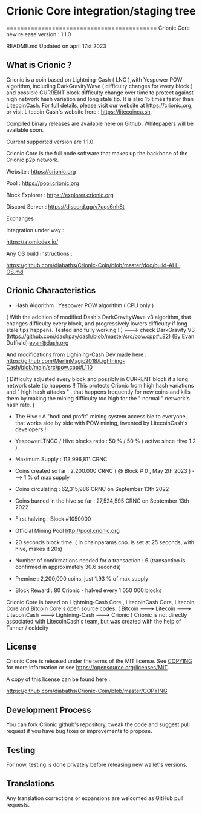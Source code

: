 
# Crionic Core integration/staging tree
===========================================
Crionic Core new release version : 1.1.0

README.md Updated on april 17st 2023

What is Crionic ?
----------------------

Crionic is a coin based on Lightning-Cash ( LNC ),with Yespower POW algorithm, including DarkGravityWave ( difficulty changes for every block ) and possible CURRENT block difficulty change over time to protect against high network hash variation and long stale tip. It is also 15 times faster than LitecoinCash. For full details, please visit our website at https://crionic.org, or visit Litecoin Cash's website here : https://litecoinca.sh 

Compiled binary releases are available here on Github.
Whitepapers will be available soon.

Current supported version are 1.1.0

Crionic Core is the full node software that makes up the backbone of the Crionic p2p network.


Website : https://crionic.org

Pool : https://pool.crionic.org

Block Explorer : https://explorer.crionic.org

Discord Server : https://discord.gg/v7uqs6nhSt 


Exchanges : 

Integration under way : 

https://atomicdex.io/


Any OS build instructions :

https://github.com/diabaths/Crionic-Coin/blob/master/doc/build-ALL-OS.md




Crionic Characteristics
---------------------------------------------------------------------------


- Hash Algorithm : Yespower POW algorithm    ( CPU only )

( With the addition of modified Dash's DarkGravityWave v3 algorithm, that changes difficulty every block, and progressively lowers difficulty if long stale tips happens. Tested and fully working !!) ---> check DarkGravity V3 (https://github.com/dashpay/dash/blob/master/src/pow.cpp#L82) (By Evan Duffield)
 <evan@dash.org>

And modifications from Lighining-Cash Dev made here :        https://github.com/MerlinMagic2018/Lightning-Cash/blob/main/src/pow.cpp#L110

( Difficulty adjusted every block and possibly in CURRENT block if a long network stale tip happens !! This protects Crionic from high hash variations and " high hash attacks " , that happens frequently for new coins and kills them by making the mining difficulty too high for the " normal " network's hash rate. )


- The Hive : A "hodl and profit" mining system accessible to everyone, that works side by side with POW mining, invented by LitecoinCash's developers !!

- YespowerLTNCG / Hive blocks ratio : 50 % / 50 % ( active since Hive 1.2 )

- Maximum Supply : 113,996,811 CRNC 

- Coins created so far : 2.200.000 CRNC ( @ Block # 0 , May 2th 2023 ) ---> 1 % of max supply

- Coins circulating : 62,315,986 CRNC  on September 13th 2022

- Coins burned in the hive so far : 27,524,595 CRNC  on September 13th 2022 

- First halving : Block #1050000 

- Official Mining Pool http://pool.crionic.org

- 20 seconds block time. ( In chainparams.cpp. is set at 25 seconds, with hive, makes it 20s)

- Number of confirmations needed for a transaction : 6  (transaction is confirmed in approximately 30.6 seconds)

- Premine : 2,200,000 coins, just 1.93 % of max supply

- Block Reward : 80 Crionic - halved every 1 050 000 blocks


Crionic Core is based on Lightning-Cash Core , LitecoinCash Core, Litecoin Core and Bitcoin Core's open source codes.
( Bitcoin ---> Litecoin ---> LitecoinCash ---> Lightning-Cash ---> Crionic )
Crionic is not directly associated with LitecoinCash's team, but was created with the help of Tanner / coldcity


License
-------

Crionic Core is released under the terms of the MIT license. See [COPYING](COPYING) for more
information or see https://opensource.org/licenses/MIT.

A copy of this license can be found here :

https://github.com/diabaths/Crionic-Coin/blob/master/COPYING


Development Process
-------------------

You can fork Crionic github's repository, tweak the code and suggest pull request if you have bug fixes or improvements to propose.

Testing
-------

For now, testing is done privately before releasing new wallet's versions.

Translations
------------

Any translation corrections or expansions are welcomed as GitHub pull requests.
